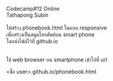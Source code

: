 Codecamp#12 Online <br/>
Tathapong Subin <br/> </br>
ให้สร้าง phonebook.html ในแบบ responsive </br>
เพื่อสร้างเป็นสมุดโทรศัพท์บน smart phone </br>
โดยส่งไฟล์ไว้ที่ github.io </br> </br>

ใช้ web browser บน smartphone เข้าไปที่  url </br>

<ชื่อ user>.github.io/phonebook.html </br>





